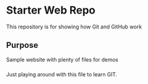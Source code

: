 # Starter Web Repo

This repository is for showing how Git and GitHub work

## Purpose

Sample website with plenty of files for demos

###
Just playing around with this file to learn GIT.